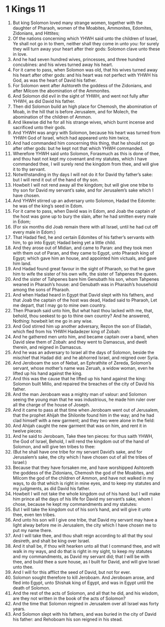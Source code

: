 ﻿# 1 Kings  11
1. But king Solomon loved many strange women, together with the daughter of Pharaoh, women of the Moabites, Ammonites, Edomites, Zidonians, and Hittites; 
2. Of the nations concerning which YHWH said unto the children of Israel, Ye shall not go in to them, neither shall they come in unto you: for surely they will turn away your heart after their gods: Solomon clave unto these in love. 
3. And he had seven hundred wives, princesses, and three hundred concubines: and his wives turned away his heart. 
4. For it came to pass, when Solomon was old, that his wives turned away his heart after other gods: and his heart was not perfect with YHWH his God, as was the heart of David his father. 
5. For Solomon went after Ashtoreth the goddess of the Zidonians, and after Milcom the abomination of the Ammonites. 
6. And Solomon did evil in the sight of YHWH, and went not fully after YHWH, as did David his father. 
7. Then did Solomon build an high place for Chemosh, the abomination of Moab, in the hill that is before Jerusalem, and for Molech, the abomination of the children of Ammon. 
8. And likewise did he for all his strange wives, which burnt incense and sacrificed unto their gods. 
9.  And YHWH was angry with Solomon, because his heart was turned from YHWH God of Israel, which had appeared unto him twice, 
10. And had commanded him concerning this thing, that he should not go after other gods: but he kept not that which YHWH commanded. 
11. Wherefore YHWH said unto Solomon, Forasmuch as this is done of thee, and thou hast not kept my covenant and my statutes, which I have commanded thee, I will surely rend the kingdom from thee, and will give it to thy servant. 
12. Notwithstanding in thy days I will not do it for David thy father’s sake: but I will rend it out of the hand of thy son. 
13. Howbeit I will not rend away all the kingdom; but will give one tribe to thy son for David my servant’s sake, and for Jerusalem’s sake which I have chosen. 
14.  And YHWH stirred up an adversary unto Solomon, Hadad the Edomite: he was of the king’s seed in Edom. 
15. For it came to pass, when David was in Edom, and Joab the captain of the host was gone up to bury the slain, after he had smitten every male in Edom; 
16. (For six months did Joab remain there with all Israel, until he had cut off every male in Edom:) 
17. That Hadad fled, he and certain Edomites of his father’s servants with him, to go into Egypt; Hadad being yet a little child. 
18. And they arose out of Midian, and came to Paran: and they took men with them out of Paran, and they came to Egypt, unto Pharaoh king of Egypt; which gave him an house, and appointed him victuals, and gave him land. 
19. And Hadad found great favour in the sight of Pharaoh, so that he gave him to wife the sister of his own wife, the sister of Tahpenes the queen. 
20. And the sister of Tahpenes bare him Genubath his son, whom Tahpenes weaned in Pharaoh’s house: and Genubath was in Pharaoh’s household among the sons of Pharaoh. 
21. And when Hadad heard in Egypt that David slept with his fathers, and that Joab the captain of the host was dead, Hadad said to Pharaoh, Let me depart, that I may go to mine own country. 
22. Then Pharaoh said unto him, But what hast thou lacked with me, that, behold, thou seekest to go to thine own country? And he answered, Nothing: howbeit let me go in any wise. 
23.  And God stirred him up another adversary, Rezon the son of Eliadah, which fled from his YHWH Hadadezer king of Zobah: 
24. And he gathered men unto him, and became captain over a band, when David slew them of Zobah: and they went to Damascus, and dwelt therein, and reigned in Damascus. 
25. And he was an adversary to Israel all the days of Solomon, beside the mischief that Hadad did: and he abhorred Israel, and reigned over Syria. 
26.  And Jeroboam the son of Nebat, an Ephrathite of Zereda, Solomon’s servant, whose mother’s name was Zeruah, a widow woman, even he lifted up his hand against the king. 
27. And this was the cause that he lifted up his hand against the king: Solomon built Millo, and repaired the breaches of the city of David his father. 
28. And the man Jeroboam was a mighty man of valour: and Solomon seeing the young man that he was industrious, he made him ruler over all the charge of the house of Joseph. 
29. And it came to pass at that time when Jeroboam went out of Jerusalem, that the prophet Ahijah the Shilonite found him in the way; and he had clad himself with a new garment; and they two were alone in the field: 
30. And Ahijah caught the new garment that was on him, and rent it in twelve pieces: 
31. And he said to Jeroboam, Take thee ten pieces: for thus saith YHWH, the God of Israel, Behold, I will rend the kingdom out of the hand of Solomon, and will give ten tribes to thee: 
32. (But he shall have one tribe for my servant David’s sake, and for Jerusalem’s sake, the city which I have chosen out of all the tribes of Israel:) 
33. Because that they have forsaken me, and have worshipped Ashtoreth the goddess of the Zidonians, Chemosh the god of the Moabites, and Milcom the god of the children of Ammon, and have not walked in my ways, to do that which is right in mine eyes, and to keep my statutes and my judgments, as did David his father. 
34. Howbeit I will not take the whole kingdom out of his hand: but I will make him prince all the days of his life for David my servant’s sake, whom I chose, because he kept my commandments and my statutes: 
35. But I will take the kingdom out of his son’s hand, and will give it unto thee, even ten tribes. 
36. And unto his son will I give one tribe, that David my servant may have a light alway before me in Jerusalem, the city which I have chosen me to put my name there. 
37. And I will take thee, and thou shalt reign according to all that thy soul desireth, and shalt be king over Israel. 
38. And it shall be, if thou wilt hearken unto all that I command thee, and wilt walk in my ways, and do that is right in my sight, to keep my statutes and my commandments, as David my servant did; that I will be with thee, and build thee a sure house, as I built for David, and will give Israel unto thee. 
39. And I will for this afflict the seed of David, but not for ever. 
40. Solomon sought therefore to kill Jeroboam. And Jeroboam arose, and fled into Egypt, unto Shishak king of Egypt, and was in Egypt until the death of Solomon. 
41.  And the rest of the acts of Solomon, and all that he did, and his wisdom, are they not written in the book of the acts of Solomon? 
42. And the time that Solomon reigned in Jerusalem over all Israel was forty years. 
43. And Solomon slept with his fathers, and was buried in the city of David his father: and Rehoboam his son reigned in his stead. 
